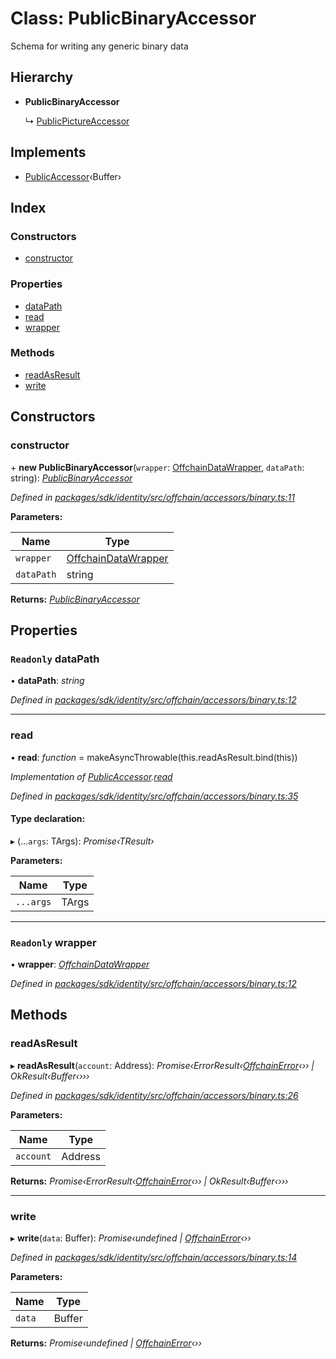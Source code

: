 # Class: PublicBinaryAccessor

Schema for writing any generic binary data

## Hierarchy

* **PublicBinaryAccessor**

  ↳ [PublicPictureAccessor](_offchain_accessors_pictures_.publicpictureaccessor.md)

## Implements

* [PublicAccessor](../interfaces/_offchain_accessors_interfaces_.publicaccessor.md)‹Buffer›

## Index

### Constructors

* [constructor](_offchain_accessors_binary_.publicbinaryaccessor.md#constructor)

### Properties

* [dataPath](_offchain_accessors_binary_.publicbinaryaccessor.md#readonly-datapath)
* [read](_offchain_accessors_binary_.publicbinaryaccessor.md#read)
* [wrapper](_offchain_accessors_binary_.publicbinaryaccessor.md#readonly-wrapper)

### Methods

* [readAsResult](_offchain_accessors_binary_.publicbinaryaccessor.md#readasresult)
* [write](_offchain_accessors_binary_.publicbinaryaccessor.md#write)

## Constructors

###  constructor

\+ **new PublicBinaryAccessor**(`wrapper`: [OffchainDataWrapper](../interfaces/_offchain_data_wrapper_.offchaindatawrapper.md), `dataPath`: string): *[PublicBinaryAccessor](_offchain_accessors_binary_.publicbinaryaccessor.md)*

*Defined in [packages/sdk/identity/src/offchain/accessors/binary.ts:11](https://github.com/celo-org/celo-monorepo/blob/master/packages/sdk/identity/src/offchain/accessors/binary.ts#L11)*

**Parameters:**

Name | Type |
------ | ------ |
`wrapper` | [OffchainDataWrapper](../interfaces/_offchain_data_wrapper_.offchaindatawrapper.md) |
`dataPath` | string |

**Returns:** *[PublicBinaryAccessor](_offchain_accessors_binary_.publicbinaryaccessor.md)*

## Properties

### `Readonly` dataPath

• **dataPath**: *string*

*Defined in [packages/sdk/identity/src/offchain/accessors/binary.ts:12](https://github.com/celo-org/celo-monorepo/blob/master/packages/sdk/identity/src/offchain/accessors/binary.ts#L12)*

___

###  read

• **read**: *function* = makeAsyncThrowable(this.readAsResult.bind(this))

*Implementation of [PublicAccessor](../interfaces/_offchain_accessors_interfaces_.publicaccessor.md).[read](../interfaces/_offchain_accessors_interfaces_.publicaccessor.md#read)*

*Defined in [packages/sdk/identity/src/offchain/accessors/binary.ts:35](https://github.com/celo-org/celo-monorepo/blob/master/packages/sdk/identity/src/offchain/accessors/binary.ts#L35)*

#### Type declaration:

▸ (...`args`: TArgs): *Promise‹TResult›*

**Parameters:**

Name | Type |
------ | ------ |
`...args` | TArgs |

___

### `Readonly` wrapper

• **wrapper**: *[OffchainDataWrapper](../interfaces/_offchain_data_wrapper_.offchaindatawrapper.md)*

*Defined in [packages/sdk/identity/src/offchain/accessors/binary.ts:12](https://github.com/celo-org/celo-monorepo/blob/master/packages/sdk/identity/src/offchain/accessors/binary.ts#L12)*

## Methods

###  readAsResult

▸ **readAsResult**(`account`: Address): *Promise‹ErrorResult‹[OffchainError](_offchain_accessors_errors_.offchainerror.md)‹›› | OkResult‹Buffer‹›››*

*Defined in [packages/sdk/identity/src/offchain/accessors/binary.ts:26](https://github.com/celo-org/celo-monorepo/blob/master/packages/sdk/identity/src/offchain/accessors/binary.ts#L26)*

**Parameters:**

Name | Type |
------ | ------ |
`account` | Address |

**Returns:** *Promise‹ErrorResult‹[OffchainError](_offchain_accessors_errors_.offchainerror.md)‹›› | OkResult‹Buffer‹›››*

___

###  write

▸ **write**(`data`: Buffer): *Promise‹undefined | [OffchainError](_offchain_accessors_errors_.offchainerror.md)‹››*

*Defined in [packages/sdk/identity/src/offchain/accessors/binary.ts:14](https://github.com/celo-org/celo-monorepo/blob/master/packages/sdk/identity/src/offchain/accessors/binary.ts#L14)*

**Parameters:**

Name | Type |
------ | ------ |
`data` | Buffer |

**Returns:** *Promise‹undefined | [OffchainError](_offchain_accessors_errors_.offchainerror.md)‹››*
